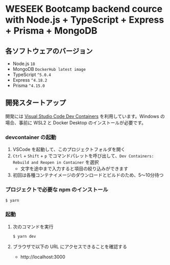 # WESEEK Bootcamp backend cource with Node.js + TypeScript + Express + Prisma + MongoDB

## 各ソフトウェアのバージョン
- Node.js `18`
- MongoDB `DockerHub latest image`
- TypeScript `^5.0.4`
- Express `^4.18.2`
- Prisma `^4.15.0`

## 開発スタートアップ

開発には [Visual Studio Code Dev Containers](https://code.visualstudio.com/docs/devcontainers/containers) を利用しています。Windows の場合、事前に WSL2 と Docker Desktop のインストールが必要です。

### devcontainer の起動

1. VSCode を起動して、このプロジェクトフォルダを開く
1. `Ctrl` + `Shift` + `p` でコマンドパレットを呼び出して、`Dev Containers: Rebuild and Reopen in Container` を選択
    - 文字を途中まで入力すると項目の絞り込みができます
1. 初回は各種コンテナイメージのダウンロードとビルドのため、5～10分待つ

### プロジェクトで必要な npm のインストール

```
$ yarn
```

### 起動

1. 次のコマンドを実行
    ```
    $ yarn dev
    ```

1. ブラウザで以下の URL にアクセスできることを確認する
    - http://localhost:3000

